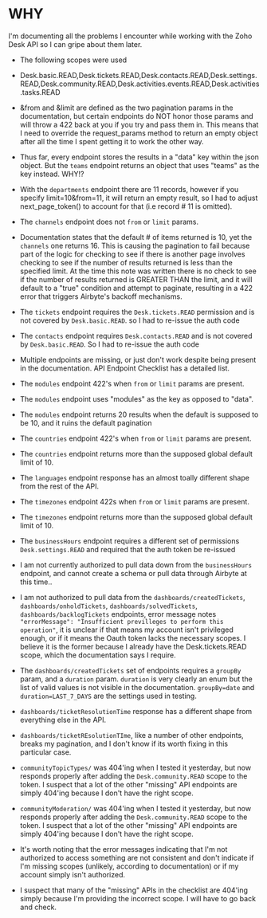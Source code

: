 # WHY
I'm documenting all the problems I encounter while working with the Zoho Desk API so I can gripe about them later.

* The following scopes were used
* Desk.basic.READ,Desk.tickets.READ,Desk.contacts.READ,Desk.settings.READ,Desk.community.READ,Desk.activities.events.READ,Desk.activities.tasks.READ

* &from and &limit are defined as the two pagination params in the documentation, but certain endpoints do NOT honor those params and will throw a 422 back at you if you try and pass them in. This means that I need to override the request_params method to return an empty object after all the time I spent getting it to work the other way.
* Thus far, every endpoint stores the results in a "data" key within the json object. But the `teams` endpoint returns an object that uses "teams" as the key instead. WHY!?
* With the `departments` endpoint there are 11 records, however if you specify limit=10&from=11, it will return an empty result, so I had to adjust next_page_token() to account for that (i.e record # 11 is omitted).
* The `channels` endpoint does not `from` or `limit` params. 
* Documentation states that the default # of items returned is 10, yet the `channels` one returns 16. This is causing the pagination to fail because part of the logic for checking to see if there is another page involves checking to see if the number of results returned is less than the specified limit. At the time this note was written there is no check to see if the number of results returned is GREATER THAN the limit, and it will default to a "true" condition and attempt to paginate, resulting in a 422 error that triggers Airbyte's backoff mechanisms.
* The `tickets` endpoint requires the `Desk.tickets.READ` permission and is not covered by `Desk.basic.READ`. so I had to re-issue the auth code
* The `contacts` endpoint requires `Desk.contacts.READ` and is not covered by `Desk.basic.READ`. So I had to re-issue the auth code
* Multiple endpoints are missing, or just don't work despite being present in the documentation. API Endpoint Checklist has a detailed list.
* The `modules` endpoint 422's when `from` or `limit` params are present.
* The `modules` endpoint uses "modules" as the key as opposed to "data".
* The `modules` endpoint returns 20 results when the default is supposed to be 10, and it ruins the default pagination
* The `countries` endpoint 422's when `from` or `limit` params are present.
* The `countries` endpoint returns more than the supposed global default limit of 10.
* The `languages` endpoint response has an almost toally different shape from the rest of the API.
* The `timezones` endpoint 422s when `from` or `limit` params are present.
* The `timezones` endpoint returns more than the supposed global default limit of 10.
* The `businessHours` endpoint requires a different set of permissions `Desk.settings.READ` and required that the auth token be re-issued
* I am not currently authorized to pull data down from the `businessHours` endpoint, and cannot create a schema or pull data through Airbyte at this time..
* I am not authorized to pull data from the `dashboards/createdTickets`, `dashboards/onholdTickets`, `dashboards/solvedTickets`, `dashboards/backlogTickets` endpoints, error message notes `"errorMessage": "Insufficient previlleges to perform this operation"`, it is unclear if that means my account isn't privileged enough, or if it means the Oauth token lacks the necessary scopes. I believe it is the former because I already have the Desk.tickets.READ scope, which the documentation says I require.
* The `dashboards/createdTickets` set of endpoints requires a `groupBy` param, and a `duration` param. `duration` is very clearly an enum but the list of valid values is not visible in the documentation. `groupBy=date` and `duration=LAST_7_DAYS` are the settings used in testing.
* `dashboards/ticketResolutionTime` response has a different shape from everything else in the API.
* `dashboards/ticketREsolutionTIme`, like a number of other endpoints, breaks my pagination, and I don't know if its worth fixing in this particular case.
* `communityTopicTypes/` was 404'ing when I tested it yesterday, but now responds properly after adding the `Desk.community.READ` scope to the token. I suspect that a lot of the other "missing" API endpoints are simply 404'ing because I don't have the right scope.
* `communityModeration/` was 404'ing when I tested it yesterday, but now responds properly after adding the `Desk.community.READ` scope to the token. I suspect that a lot of the other "missing" API endpoints are simply 404'ing because I don't have the right scope.

* It's worth noting that the error messages indicating that I'm not authorized to access something are not consistent and don't indicate if I'm missing scopes (unlikely, according to documentation) or if my account simply isn't authorized.
* I suspect that many of the "missing" APIs in the checklist are 404'ing simply because I'm providing the incorrect scope. I will have to go back and check.
